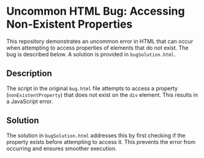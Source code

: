 # Uncommon HTML Bug: Accessing Non-Existent Properties

This repository demonstrates an uncommon error in HTML that can occur when attempting to access properties of elements that do not exist. The bug is described below.  A solution is provided in `bugSolution.html`.

## Description
The script in the original `bug.html` file attempts to access a property (`nonExistentProperty`) that does not exist on the `div` element. This results in a JavaScript error.

## Solution
The solution in `bugSolution.html` addresses this by first checking if the property exists before attempting to access it. This prevents the error from occurring and ensures smoother execution.
